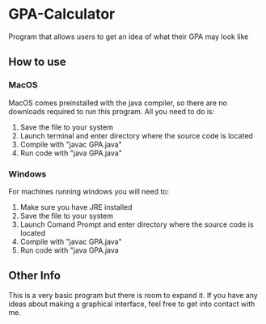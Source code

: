 # GPA-Calculator
Program that allows users to get an idea of what their GPA may look like
## How to use
### MacOS
MacOS comes preinstalled with the java compiler, so there are no downloads required to run this program. All you need to do is:
1) Save the file to your system
2) Launch terminal and enter directory where the source code is located
3) Compile with "javac GPA.java"
4) Run code with "java GPA.java"

### Windows
For machines running windows you will need to:
1) Make sure you have JRE installed
2) Save the file to your system
3) Launch Comand Prompt and enter directory where the source code is located
4) Compile with "javac GPA.java"
5) Run code with "java GPA.java

## Other Info
This is a very basic program but there is room to expand it. If you have any ideas about making a graphical interface, feel free to get into contact with me.
